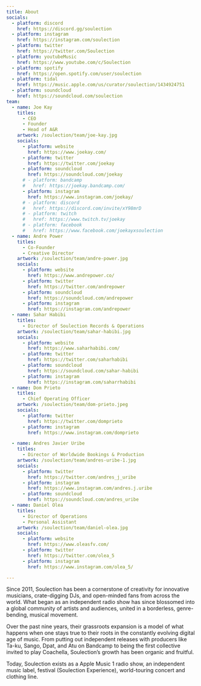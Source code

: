 ```yaml
---
title: About
socials:
  - platform: discord
    href: https://discord.gg/soulection
  - platform: instagram
    href: https://instagram.com/soulection
  - platform: twitter
    href: https://twitter.com/Soulection
  - platform: youtubeMusic
    href: https://www.youtube.com/c/Soulection
  - platform: spotify
    href: https://open.spotify.com/user/soulection
  - platform: tidal
    href: https://music.apple.com/us/curator/soulection/1434924751
  - platform: soundcloud
    href: https://soundcloud.com/soulection
team:
  - name: Joe Kay
    titles:
      - CEO
      - Founder
      - Head of A&R
    artwork: /soulection/team/joe-kay.jpg
    socials:
      - platform: website
        href: https://www.joekay.com/
      - platform: twitter
        href: https://twitter.com/joekay
      - platform: soundcloud
        href: https://soundcloud.com/joekay
      # - platform: bandcamp
      #   href: https://joekay.bandcamp.com/
      - platform: instagram
        href: https://www.instagram.com/joekay/
      # - platform: discord
      #   href: https://discord.com/invite/xY98mrD
      # - platform: twitch
      #   href: https://www.twitch.tv/joekay
      # - platform: facebook
      #   href: https://www.facebook.com/joekayxsoulection
  - name: Andre Power
    titles:
      - Co-Founder
      - Creative Director
    artwork: /soulection/team/andre-power.jpg
    socials:
      - platform: website
        href: https://www.andrepower.co/
      - platform: twitter
        href: https://twitter.com/andrepower
      - platform: soundcloud
        href: https://soundcloud.com/andrepower
      - platform: instagram
        href: https://instagram.com/andrepower
  - name: Sahar Habibi
    titles:
      - Director of Soulection Records & Operations
    artwork: /soulection/team/sahar-habibi.jpg
    socials:
      - platform: website
        href: https://www.saharhabibi.com/
      - platform: twitter
        href: https://twitter.com/saharhabibi
      - platform: soundcloud
        href: https://soundcloud.com/sahar-habibi
      - platform: instagram
        href: https://instagram.com/saharrhabibi
  - name: Dom Prieto
    titles:
      - Chief Operating Officer
    artwork: /soulection/team/dom-prieto.jpeg
    socials:
      - platform: twitter
        href: https://twitter.com/domprieto
      - platform: instagram
        href: https://www.instagram.com/domprieto

  - name: Andres Javier Uribe
    titles:
      - Director of Worldwide Bookings & Production
    artwork: /soulection/team/andres-uribe-1.jpg
    socials:
      - platform: twitter
        href: https://twitter.com/andres_j_uribe
      - platform: instagram
        href: https://www.instagram.com/andres.j.uribe
      - platform: soundcloud
        href: https://soundcloud.com/andres_uribe
  - name: Daniel Olea
    titles:
      - Director of Operations
      - Personal Assistant
    artwork: /soulection/team/daniel-olea.jpg
    socials:
      - platform: website
        href: https://www.oleasfv.com/
      - platform: twitter
        href: https://twitter.com/olea_5
      - platform: instagram
        href: https://www.instagram.com/olea_5/

---
```


Since 2011, Soulection has been a cornerstone of creativity for innovative musicians, crate-digging DJs, and open-minded fans from across the world. 
What began as an independent radio show has since blossomed into a global community of artists and audiences, united in a borderless, genre-bending, musical movement. 


Over the past nine years, their grassroots expansion is a model of what happens when one stays true to their roots in the constantly evolving digital age of music. 
From putting out independent releases with producers like Ta-ku, Sango, Dpat, and Atu on Bandcamp to being the first collective invited to play Coachella, Soulection’s growth has been organic and fruitful. 


Today, Soulection exists as a Apple Music 1 radio show, an independent music label, festival (Soulection Experience), world-touring concert and clothing line.
